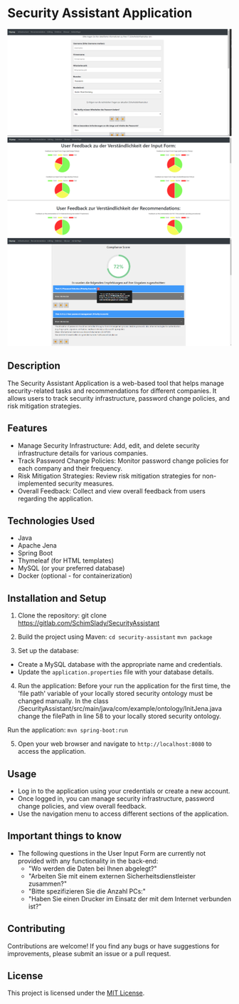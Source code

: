# Security Assistant Application

![App Screenshot1](src\screenshots\ScreenshotUserForm.png)
![App Screenshot2](src\screenshots\ScreenshotFeedback.png)
![App Screenshot3](src\screenshots\ScreenshotRecommendations.png)

## Description

The Security Assistant Application is a web-based tool that helps manage security-related tasks and recommendations for different companies. It allows users to track security infrastructure, password change policies, and risk mitigation strategies.

## Features

- Manage Security Infrastructure: Add, edit, and delete security infrastructure details for various companies.
- Track Password Change Policies: Monitor password change policies for each company and their frequency.
- Risk Mitigation Strategies: Review risk mitigation strategies for non-implemented security measures.
- Overall Feedback: Collect and view overall feedback from users regarding the application.

## Technologies Used

- Java
- Apache Jena
- Spring Boot
- Thymeleaf (for HTML templates)
- MySQL (or your preferred database)
- Docker (optional - for containerization)

## Installation and Setup

1. Clone the repository:
git clone https://gitlab.com/SchimSlady/SecurityAssistant


2. Build the project using Maven:
`cd security-assistant`
`mvn package`


3. Set up the database:
- Create a MySQL database with the appropriate name and credentials.
- Update the `application.properties` file with your database details.

4. Run the application:
Before your run the application for the first time, the 'file path' variable of your locally stored security ontology must be changed manually. In the class /SecurityAssistant/src/main/java/com/example/ontology/InitJena.java change the filePath in line 58 to your locally stored security ontology. 

Run the application:
`mvn spring-boot:run`


5. Open your web browser and navigate to `http://localhost:8080` to access the application.

## Usage

- Log in to the application using your credentials or create a new account.
- Once logged in, you can manage security infrastructure, password change policies, and view overall feedback.
- Use the navigation menu to access different sections of the application.

## Important things to know
- The following questions in the User Input Form are currently not provided with any functionality in the back-end:
    - "Wo werden die Daten bei Ihnen abgelegt?"
    - "Arbeiten Sie mit einem externen Sicherheitsdienstleister zusammen?"
    - "Bitte spezifizieren Sie die Anzahl PCs:"
    - "Haben Sie einen Drucker im Einsatz der mit dem Internet verbunden ist?"
    


## Contributing

Contributions are welcome! If you find any bugs or have suggestions for improvements, please submit an issue or a pull request.

## License

This project is licensed under the [MIT License](LICENSE).

